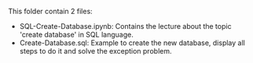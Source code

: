 This folder contain 2 files:
+ SQL-Create-Database.ipynb: Contains the lecture about the topic 'create database' in SQL language.
+ Create-Database.sql: Example to create the new database, display all steps to do it and solve the exception problem. 
